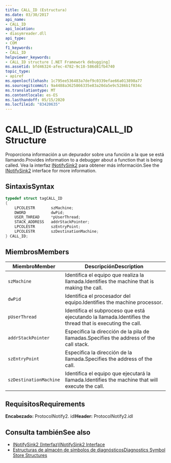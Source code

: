 ```yaml
---
title: CALL_ID (Estructura)
ms.date: 03/30/2017
api_name:
- CALL_ID
api_location:
- diasymreader.dll
api_type:
- COM
f1_keywords:
- CALL_ID
helpviewer_keywords:
- CALL_ID structure [.NET Framework debugging]
ms.assetid: bfd46324-afec-4782-9c18-586d81fb4740
topic_type:
- apiref
ms.openlocfilehash: 1c795ee536483a7def9c0339efae66a013898a77
ms.sourcegitcommit: 9a4488a3625866335e83a20da5e9c5286b1f034c
ms.translationtype: MT
ms.contentlocale: es-ES
ms.lasthandoff: 05/15/2020
ms.locfileid: "83420635"
---
```

# <a name="call_id-structure"></a><span data-ttu-id="746a9-102">CALL_ID (Estructura)</span><span class="sxs-lookup"><span data-stu-id="746a9-102">CALL_ID Structure</span></span>
<span data-ttu-id="746a9-103">Proporciona información a un depurador sobre una función a la que se está llamando.</span><span class="sxs-lookup"><span data-stu-id="746a9-103">Provides information to a debugger about a function that is being called.</span></span> <span data-ttu-id="746a9-104">Vea la interfaz [INotifySink2](inotifysink2-interface.md) para obtener más información.</span><span class="sxs-lookup"><span data-stu-id="746a9-104">See the [INotifySink2](inotifysink2-interface.md) interface for more information.</span></span>  
  
## <a name="syntax"></a><span data-ttu-id="746a9-105">Sintaxis</span><span class="sxs-lookup"><span data-stu-id="746a9-105">Syntax</span></span>  
  
```cpp  
typedef struct tagCALL_ID  
{  
    LPCOLESTR       szMachine;  
    DWORD           dwPid;  
    USER_THREAD     *pUserThread;  
    STACK_ADDRESS   addrStackPointer;  
    LPCOLESTR       szEntryPoint;  
    LPCOLESTR       szDestinationMachine;  
} CALL_ID;  
```  
  
## <a name="members"></a><span data-ttu-id="746a9-106">Miembros</span><span class="sxs-lookup"><span data-stu-id="746a9-106">Members</span></span>  
  
|<span data-ttu-id="746a9-107">Miembro</span><span class="sxs-lookup"><span data-stu-id="746a9-107">Member</span></span>|<span data-ttu-id="746a9-108">Descripción</span><span class="sxs-lookup"><span data-stu-id="746a9-108">Description</span></span>|  
|------------|-----------------|  
|`szMachine`|<span data-ttu-id="746a9-109">Identifica el equipo que realiza la llamada.</span><span class="sxs-lookup"><span data-stu-id="746a9-109">Identifies the machine that is making the call.</span></span>|  
|`dwPid`|<span data-ttu-id="746a9-110">Identifica el procesador del equipo.</span><span class="sxs-lookup"><span data-stu-id="746a9-110">Identifies the machine processor.</span></span>|  
|`pUserThread`|<span data-ttu-id="746a9-111">Identifica el subproceso que está ejecutando la llamada.</span><span class="sxs-lookup"><span data-stu-id="746a9-111">Identifies the thread that is executing the call.</span></span>|  
|`addrStackPointer`|<span data-ttu-id="746a9-112">Especifica la dirección de la pila de llamadas.</span><span class="sxs-lookup"><span data-stu-id="746a9-112">Specifies the address of the call stack.</span></span>|  
|`szEntryPoint`|<span data-ttu-id="746a9-113">Especifica la dirección de la llamada.</span><span class="sxs-lookup"><span data-stu-id="746a9-113">Specifies the address of the call.</span></span>|  
|`szDestinationMachine`|<span data-ttu-id="746a9-114">Identifica el equipo que ejecutará la llamada.</span><span class="sxs-lookup"><span data-stu-id="746a9-114">Identifies the machine that will execute the call.</span></span>|  
  
## <a name="requirements"></a><span data-ttu-id="746a9-115">Requisitos</span><span class="sxs-lookup"><span data-stu-id="746a9-115">Requirements</span></span>  
 <span data-ttu-id="746a9-116">**Encabezado:** ProtocolNotify2. idl</span><span class="sxs-lookup"><span data-stu-id="746a9-116">**Header:** ProtocolNotify2.idl</span></span>  
  
## <a name="see-also"></a><span data-ttu-id="746a9-117">Consulta también</span><span class="sxs-lookup"><span data-stu-id="746a9-117">See also</span></span>

- [<span data-ttu-id="746a9-118">INotifySink2 (Interfaz)</span><span class="sxs-lookup"><span data-stu-id="746a9-118">INotifySink2 Interface</span></span>](inotifysink2-interface.md)
- [<span data-ttu-id="746a9-119">Estructuras de almacén de símbolos de diagnósticos</span><span class="sxs-lookup"><span data-stu-id="746a9-119">Diagnostics Symbol Store Structures</span></span>](diagnostics-symbol-store-structures.md)
